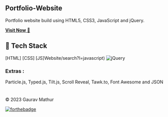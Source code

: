 ## Portfolio-Website
Portfolio website build using HTML5, CSS3, JavaScript and jQuery.

<a href="" target="_blank">**Visit Now** 🚀</a>


## 📌 Tech Stack
[HTML]
[CSS]
[JS]Website/search?l=javascript)
<img alt="jQuery" src=""/>

### Extras : 
Particle.js, Typed.js, Tilt.js, Scroll Reveal, Tawk.to, Font Awesome and JSON

#




© 2023 Gaurav Mathur


[![forthebadge](https://forthebadge.com/images/badges/built-with-love.svg)](https://forthebadge.com)
